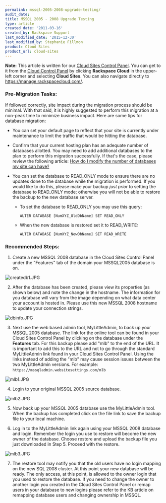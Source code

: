 ```yaml
---
permalink: mssql-2005-2008-upgrade-testing/
audit_date:
title: MSSQL 2005 - 2008 Upgrade Testing
type: article
created_date: '2011-03-16'
created_by: Rackspace Support
last_modified_date: '2015-12-30'
last_modified_by: Stephanie Fillmon
product: Cloud Sites
product_url: cloud-sites
---
```


**Note:** This article is written for our [Cloud Sites Control Panel](https://manage.rackspacecloud.com/). You can get to it from the [Cloud Control Panel](https://mycloud.rackspace.com) by clicking **Rackspace Cloud** in the upper-left corner and selecting **Cloud Sites**. You can also navigate directly to <https://manage.rackspacecloud.com/>.

### Pre-Migration Tasks:

If followed correctly, site impact during the migration process should
be minimal. With that said, it is highly suggested to perform this
migration at a non-peak time to minimize business impact. Here are some
tips for database migration:

-   You can set your default page to reflect that your site is currently
    under maintenance to limit the traffic that would be hitting
    the database.

-   Confirm that your current hosting plan has an adequate number of
    databases allotted. You may need to add additional databases to the
    plan to perform this migration successfully. If that's the case,
    please review the following article: [How do I modify the number of databases my site can have?](https://community.rackspace.com/products/f/26/t/285)

-   You can set the database to READ_ONLY mode to ensure there are no
    updates done to the database while the migration is performed. If
    you would like to do this, please make your backup *just prior* to
    setting the database to READ_ONLY mode; otherwise you will not be
    able to restore the backup to the new database server.
    -   To set the database to READ_ONLY you may use this query:

            ALTER DATABASE [NumXYZ_OldDbName] SET READ_ONLY

    -   When the new database is restored set it to READ_WRITE:

            ALTER DATABASE [NumXYZ_NewDbName] SET READ_WRITE

### Recommended Steps:

1. Create a new MSSQL 2008 database in the Cloud Sites Control Panel
under the "Features" tab of the domain your MSSQL2005 database is on.

  <img src="{% asset_path cloud-sites/mssql-2005-2008-upgrade-testing/createdb1.JPG %}" alt="createdb1.JPG" />

2. After the database has been created, please view its properties (as
shown below) and note the change in the hostname. The information for
you database will vary from the image depending on what data center your
account is hosted in. Please use this new MSSQL 2008 hostname to update
your connection strings.

  <img src="{% asset_path cloud-sites/mssql-2005-2008-upgrade-testing/dbinfo.JPG %}" alt="dbinfo.JPG" />

3. Next use the web based admin tool, MyLittleAdmin, to back up your
MSSQL 2005 database. The link for the online tool can be found in your
Cloud Sites Control Panel by clicking on the database under the
**Features** tab. For this backup please add "mlb" to the end of the
URL. It is important to add this to the URL and not to go through the
standard MyLittleAdmin link found in your Cloud Sites Control Panel.
Using the links instead of adding the "mlb" may cause session issues
between the two MyLittleAdmin versions. For example:
`https://mssqladmin.websitesettings.com/mlb`

  <img src="{% asset_path cloud-sites/mssql-2005-2008-upgrade-testing/mlb1.JPG %}" alt="mlb1.JPG" />

4. Login to your original MSSQL 2005 source database.

  <img src="{% asset_path cloud-sites/mssql-2005-2008-upgrade-testing/mlb2.JPG %}" alt="mlb2.JPG" />

5. Now back up your MSSQL 2005 database use the MyLittleAdmin tool. When
the backup has completed click on the file link to save the backup file
to your local machine.

6. Log in to the MyLittleAdmin link again using your MSSQL 2008 database
and login. Remember the login you use to restore will become the new
owner of the database. Choose restore and upload the backup file you
just downloaded in Step 5. Proceed with the restore.

  <img src="{% asset_path cloud-sites/mssql-2005-2008-upgrade-testing/mlb3.JPG %}" alt="mlb3.JPG" />

7. The restore tool may notify you that the old users have no login
mapping on the new SQL 2008 cluster. At this point your new database
will be ready. The only access, at this point, is allowed to the owner
login that you used to restore the database. If you need to change the
owner to another login you created in the Cloud Sites Control Panel or
remap users in your database to new logins please refer to the KB
article on remapping database users and changing ownership in MSSQL.

